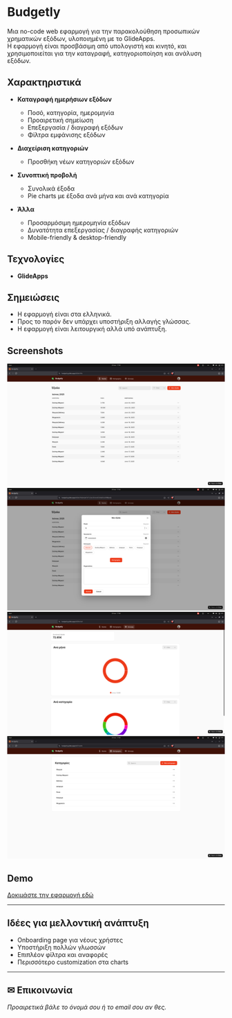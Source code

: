 # Budgetly

Μια no-code web εφαρμογή για την παρακολούθηση προσωπικών χρηματικών εξόδων, υλοποιημένη με το GlideApps.  
Η εφαρμογή είναι προσβάσιμη από υπολογιστή και κινητό, και χρησιμοποιείται για την καταγραφή, κατηγοριοποίηση και ανάλυση εξόδων.

## Χαρακτηριστικά

- **Καταγραφή ημερήσιων εξόδων**  
  - Ποσό, κατηγορία, ημερομηνία
  - Προαιρετική σημείωση
  - Επεξεργασία / διαγραφή εξόδων
  - Φίλτρα εμφάνισης εξόδων

- **Διαχείριση κατηγοριών**  
  - Προσθήκη νέων κατηγοριών εξόδων

- **Συνοπτική προβολή**  
  - Συνολικά έξοδα
  - Pie charts με έξοδα ανά μήνα και ανά κατηγορία

- **Άλλα**
  - Προσαρμόσιμη ημερομηνία εξόδων
  - Δυνατότητα επεξεργασίας / διαγραφής κατηγοριών
  - Mobile-friendly & desktop-friendly

## Τεχνολογίες

- **GlideApps** 


## Σημειώσεις

- Η εφαρμογή είναι στα ελληνικά.  
- Προς το παρόν δεν υπάρχει υποστήριξη αλλαγής γλώσσας.
- Η εφαρμογή είναι λειτουργική αλλά υπό ανάπτυξη.

##  Screenshots

![Expenses screen](images/expenses.png)
![New expense screen](images/new_expense.png)
![Summary screen](images/summary.png)
![Categories screen](images/categories.png)

##  Demo

[Δοκιμάστε την εφαρμογή εδώ](https://budgetly.glide.page/)

---

## Ιδέες για μελλοντική ανάπτυξη

- Onboarding page για νέους χρήστες
- Υποστήριξη πολλών γλωσσών
- Επιπλέον φίλτρα και αναφορές
- Περισσότερο customization στα charts

---

## ✉ Επικοινωνία

_Προαιρετικά βάλε το όνομά σου ή το email σου αν θες._

